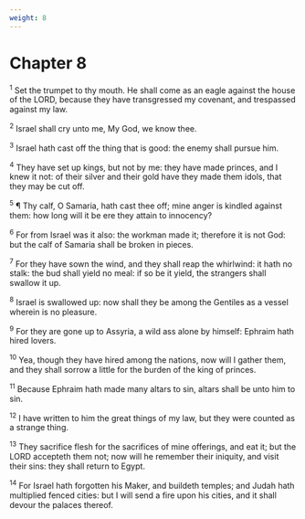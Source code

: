 ```yaml
---
weight: 8
---
```


# Chapter 8

<sup>1</sup> Set the trumpet to thy mouth. He shall come as an eagle against the house of the LORD, because they have transgressed my covenant, and trespassed against my law. 

<sup>2</sup> Israel shall cry unto me, My God, we know thee. 

<sup>3</sup> Israel hath cast off the thing that is good: the enemy shall pursue him. 

<sup>4</sup> They have set up kings, but not by me: they have made princes, and I knew it not: of their silver and their gold have they made them idols, that they may be cut off. 

<sup>5</sup> ¶ Thy calf, O Samaria, hath cast thee off; mine anger is kindled against them: how long will it be ere they attain to innocency? 

<sup>6</sup> For from Israel was it also: the workman made it; therefore it is not God: but the calf of Samaria shall be broken in pieces. 

<sup>7</sup> For they have sown the wind, and they shall reap the whirlwind: it hath no stalk: the bud shall yield no meal: if so be it yield, the strangers shall swallow it up. 

<sup>8</sup> Israel is swallowed up: now shall they be among the Gentiles as a vessel wherein is no pleasure. 

<sup>9</sup> For they are gone up to Assyria, a wild ass alone by himself: Ephraim hath hired lovers. 

<sup>10</sup> Yea, though they have hired among the nations, now will I gather them, and they shall sorrow a little for the burden of the king of princes. 

<sup>11</sup> Because Ephraim hath made many altars to sin, altars shall be unto him to sin. 

<sup>12</sup> I have written to him the great things of my law, but they were counted as a strange thing. 

<sup>13</sup> They sacrifice flesh for the sacrifices of mine offerings, and eat it; but the LORD accepteth them not; now will he remember their iniquity, and visit their sins: they shall return to Egypt. 

<sup>14</sup> For Israel hath forgotten his Maker, and buildeth temples; and Judah hath multiplied fenced cities: but I will send a fire upon his cities, and it shall devour the palaces thereof. 


